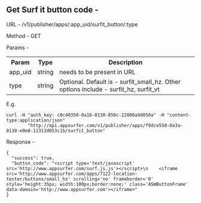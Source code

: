 ## Get Surf it button code - 

URL - /v1/publisher/apps/:app_uid/surfit_button/:type

Method - GET

Params - 

<table>
  <tr>
    <th>Param </th><th> Type </th><th> Description </th>
  </tr>
  <tr>
    <td> app_uid </td><td> string </td><td> needs to be present in URL </td>
  </tr>
  <tr>
    <td> type </td><td> string </td><td> Optional. Default is - surfit_small_hz. Other options include - surfit_hz, surfit_vt </td>
  </tr>
</table>

E.g.

    curl -H "auth_key: c0c40350-0a16-0130-850c-22000a9d050a" -H "content-type:application/json"
            "http://api.appsurfer.com/v1/publisher/apps/f9dce550-0a3a-0130-e0e8-12313d053c1b/surfit_button"

Response - 

    {
      "success": true,
      "button_code": "<script type='text/javascript' src='http://www.appsurfer.com/surf.js.js'></script>\n    <iframe src='http://www.appsurfer.com/apps/7122-location-tester/buttons/small_hz' scrolling='no' frameborder='0' style='height:35px; width:100px;border:none;' class='ASWButtonFrame' data-domain='http://www.appsurfer.com'></iframe>"
    }
